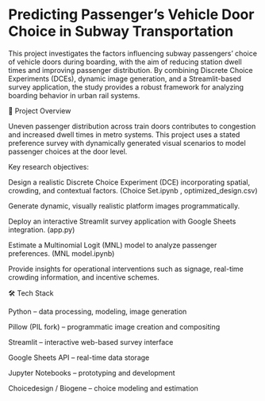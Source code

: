 # Predicting Passenger’s Vehicle Door Choice in Subway Transportation

This project investigates the factors influencing subway passengers’ choice of vehicle doors during boarding, with the aim of reducing station dwell times and improving passenger distribution. By combining Discrete Choice Experiments (DCEs), dynamic image generation, and a Streamlit-based survey application, the study provides a robust framework for analyzing boarding behavior in urban rail systems.

📌 Project Overview

Uneven passenger distribution across train doors contributes to congestion and increased dwell times in metro systems. This project uses a stated preference survey with dynamically generated visual scenarios to model passenger choices at the door level.

Key research objectives:

Design a realistic Discrete Choice Experiment (DCE) incorporating spatial, crowding, and contextual factors. (Choice Set.ipynb , optimized_design.csv)

Generate dynamic, visually realistic platform images programmatically.

Deploy an interactive Streamlit survey application with Google Sheets integration. (app.py)

Estimate a Multinomial Logit (MNL) model to analyze passenger preferences. (MNL model.ipynb)

Provide insights for operational interventions such as signage, real-time crowding information, and incentive schemes.

🛠️ Tech Stack

Python – data processing, modeling, image generation

Pillow (PIL fork) – programmatic image creation and compositing

Streamlit – interactive web-based survey interface

Google Sheets API – real-time data storage

Jupyter Notebooks – prototyping and development

Choicedesign / Biogene – choice modeling and estimation
